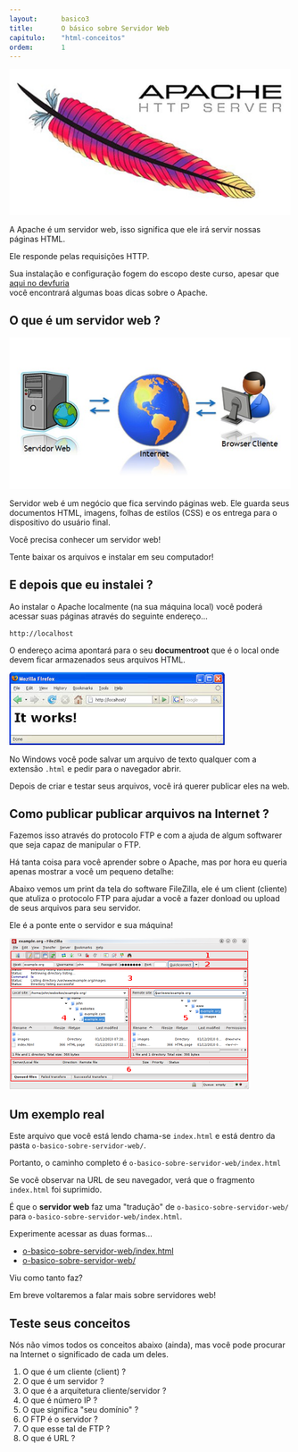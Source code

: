 ```yaml
---
layout:      basico3
title:       O básico sobre Servidor Web
capitulo:    "html-conceitos"
ordem:       1
---
```



![](apache-server-logo.png)

A Apache é um servidor web, isso significa que ele irá servir nossas páginas HTML.

Ele responde pelas requisições HTTP.

Sua instalação e configuração fogem do escopo deste curso, apesar que
[aqui no devfuria](https://www.google.com.br/search?q=devfuria.com.br+apache&gws_rd=cr&dcr=0&ei=GaMJWrWNNMGAwgTa6bOICg)
<br /> você encontrará algumas boas dicas sobre o Apache.


## O que é um servidor web ?

![](servidor-web.jpg)

Servidor web é um negócio que fica servindo páginas web. Ele guarda seus documentos HTML, imagens, folhas de estilos (CSS)
e os entrega para o dispositivo do usuário final.

Você precisa conhecer um servidor web!

Tente baixar os arquivos e instalar em seu computador!


## E depois que eu instalei ?

Ao instalar o Apache localmente (na sua máquina local) você poderá acessar suas páginas através do seguinte endereço...

    http://localhost

O endereço acima apontará para o seu __documentroot__ que é o local onde devem ficar armazenados seus arquivos HTML.

![](its-work.jpeg)

No Windows você pode salvar um arquivo de texto qualquer com a extensão `.html` e pedir para o navegador abrir.

Depois de criar e testar seus arquivos, você irá querer publicar eles na web.


## Como publicar publicar arquivos na Internet ?

Fazemos isso através do protocolo FTP e com a ajuda de algum softwarer que seja capaz de manipular o FTP.

Há tanta coisa para você aprender sobre o Apache, mas por hora eu queria apenas mostrar a você um pequeno detalhe:

Abaixo vemos um print da tela do software FileZilla, ele é um client (cliente) que atuliza o protocolo FTP para ajudar
a você a fazer donload ou upload de seus arquivos para seu servidor.

Ele é a ponte ente o servidor e sua máquina!

![](tela-filezilla-ftp.png)


## Um exemplo real

Este arquivo que você está lendo chama-se `index.html` e está dentro da pasta `o-basico-sobre-servidor-web/`.

Portanto, o caminho completo é `o-basico-sobre-servidor-web/index.html`

Se você observar na URL de seu navegador, verá que o fragmento `index.html` foi suprimido.

É que o __servidor web__ faz uma "tradução" de `o-basico-sobre-servidor-web/` para `o-basico-sobre-servidor-web/index.html`.

Experimente acessar as duas formas...

- [o-basico-sobre-servidor-web/index.html](/html-css/o-basico-sobre-servidor-web/index.html)
- [o-basico-sobre-servidor-web/](/html-css/o-basico-sobre-servidor-web/)

Viu como tanto faz?

Em breve voltaremos a falar mais sobre servidores web!


## Teste seus conceitos

Nós não vimos todos os conceitos abaixo (ainda), mas você pode procurar na Internet o significado de cada um deles.

1. O que é um cliente (client) ?
2. O que é um servidor ?
3. O que é a arquitetura cliente/servidor ?
4. O que é número IP ?
5. O que significa "seu domínio" ?
6. O FTP é o servidor ?
7. O que esse tal de FTP ?
8. O que é URL ?
